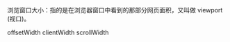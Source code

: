 浏览窗口大小：指的是在浏览器窗口中看到的那部分网页面积，又叫做 viewport (视口)。 

offsetWidth	clientWidth	scrollWidth















